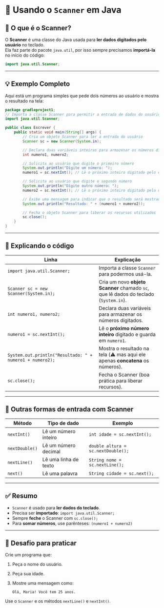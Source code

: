 # 🧠 Usando o `Scanner` em Java

## 📘 O que é o Scanner?

O **Scanner** é uma classe do Java usada para **ler dados digitados pelo usuário** no teclado.  
Ela faz parte do pacote `java.util`, por isso sempre precisamos **importá-la** no início do código:

```java
import java.util.Scanner;
````

---

## 💡 Exemplo Completo

Aqui está um programa simples que pede dois números ao usuário e mostra o resultado na tela:

```java
package gradleproject1;
// Importa a classe Scanner para permitir a entrada de dados do usuário
import java.util.Scanner;

public class Escrever {
    public static void main(String[] args) {
        // Cria um objeto Scanner para ler a entrada do usuário
        Scanner sc = new Scanner(System.in);

        // Declara duas variáveis inteiras para armazenar os números digitados pelo usuário
        int numero1, numero2;

        // Solicita ao usuário que digite o primeiro número
        System.out.println("Digite um número: ");
        numero1 = sc.nextInt(); // Lê o próximo inteiro digitado pelo usuário e o armazena em numero1

        // Solicita ao usuário que digite o segundo número
        System.out.println("Digite outro número: ");
        numero2 = sc.nextInt(); // Lê o próximo inteiro digitado pelo usuário e o armazena em numero2

        // Exibe uma mensagem para indicar que o resultado será mostrado
        System.out.println("Resultado: " + (numero1 + numero2));

        // Fecha o objeto Scanner para liberar os recursos utilizados
        sc.close();
    }
}
```

---

## 🧩 Explicando o código

| Linha                                                    | Explicação                                                                           |
| -------------------------------------------------------- | ------------------------------------------------------------------------------------ |
| `import java.util.Scanner;`                              | Importa a classe `Scanner` para podermos usá-la.                                     |
| `Scanner sc = new Scanner(System.in);`                   | Cria um novo **objeto Scanner** chamado `sc`, que lê dados do teclado (`System.in`). |
| `int numero1, numero2;`                                  | Declara duas variáveis para armazenar os números digitados.                          |
| `numero1 = sc.nextInt();`                                | Lê o **próximo número inteiro** digitado e guarda em `numero1`.                      |
| `System.out.println("Resultado: " + numero1 + numero2);` | Mostra o resultado na tela (⚠️ mas aqui ele apenas **concatena** os números).        |
| `sc.close();`                                            | Fecha o Scanner (boa prática para liberar recursos).                                 |
---

## 🧪 Outras formas de entrada com Scanner

| Método         | Tipo de dado          | Exemplo                            |
| -------------- | --------------------- | ---------------------------------- |
| `nextInt()`    | Lê um número inteiro  | `int idade = sc.nextInt();`        |
| `nextDouble()` | Lê um número decimal  | `double altura = sc.nextDouble();` |
| `nextLine()`   | Lê uma linha de texto | `String nome = sc.nextLine();`     |
| `next()`       | Lê uma palavra        | `String cidade = sc.next();`       |

---

## ✅ Resumo

* `Scanner` é usado para **ler dados do teclado**.
* Precisa ser **importado**: `import java.util.Scanner;`
* Sempre **feche** o Scanner com `sc.close();`
* Para **somar números**, use parênteses: `(numero1 + numero2)`

---

## 🎯 Desafio para praticar

Crie um programa que:

1. Peça o nome do usuário.
2. Peça sua idade.
3. Mostre uma mensagem como:

   ```
   Olá, Maria! Você tem 25 anos.
   ```

Use o `Scanner` e os métodos `nextLine()` e `nextInt()`.
